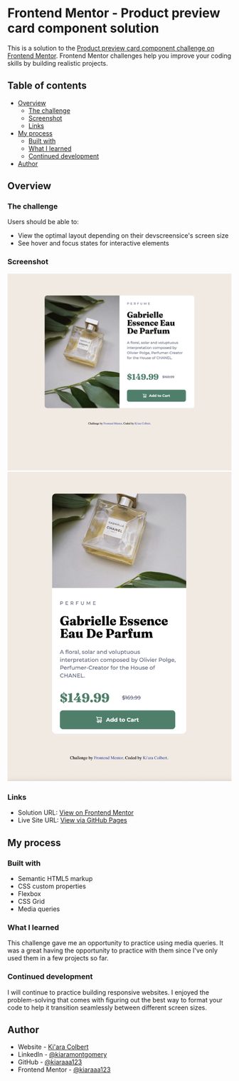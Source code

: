 # Frontend Mentor - Product preview card component solution

This is a solution to the [Product preview card component challenge on Frontend Mentor](https://www.frontendmentor.io/challenges/product-preview-card-component-GO7UmttRfa). Frontend Mentor challenges help you improve your coding skills by building realistic projects. 

## Table of contents

- [Overview](#overview)
  - [The challenge](#the-challenge)
  - [Screenshot](#screenshot)
  - [Links](#links)
- [My process](#my-process)
  - [Built with](#built-with)
  - [What I learned](#what-i-learned)
  - [Continued development](#continued-development)
- [Author](#author)


## Overview

### The challenge

Users should be able to:

- View the optimal layout depending on their devscreensice's screen size
- See hover and focus states for interactive elements

### Screenshot

![](./images/screenshot-desktop.png)
![](./images/screenshot-mobile.png)

### Links

- Solution URL: [View on Frontend Mentor](https://www.frontendmentor.io/solutions/product-card-component-htmlcss-qwKCtHzt8t)
- Live Site URL: [View via GitHub Pages](https://kiaraaa123.github.io/product-preview-card-frontend-mentor/)


## My process

### Built with

- Semantic HTML5 markup
- CSS custom properties
- Flexbox
- CSS Grid
- Media queries


### What I learned

This challenge gave me an opportunity to practice using media queries. It was a great having the opportunity to practice with them since I've only used them in a few projects so far.


### Continued development

I will continue to practice building responsive websites. I enjoyed the problem-solving that comes with figuring out the best way to format your code to help it transition seamlessly between different screen sizes.


## Author

- Website - [Ki'ara Colbert](https://www.kiaracolbert.com)
- LinkedIn - [@kiaramontgomery](https://www.linkedin.com/in/kiaramontgomery/)
- GitHub - [@kiaraaa123](https://github.com/kiaraaa123)
- Frontend Mentor - [@kiaraaa123](https://www.frontendmentor.io/profile/kiaraaa123)